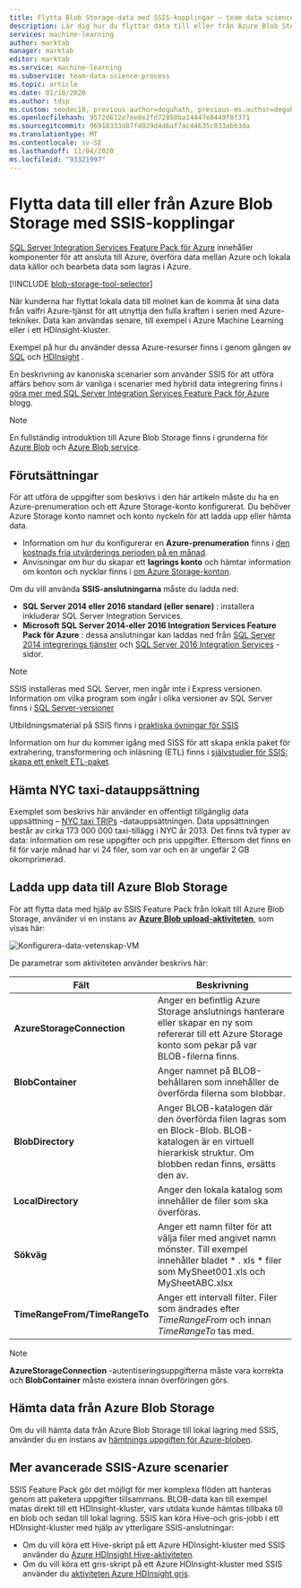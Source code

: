```yaml
---
title: Flytta Blob Storage-data med SSIS-kopplingar – team data science process
description: Lär dig hur du flyttar data till eller från Azure Blob Storage med hjälp av SQL Server Integration Services Feature Pack för Azure.
services: machine-learning
author: marktab
manager: marktab
editor: marktab
ms.service: machine-learning
ms.subservice: team-data-science-process
ms.topic: article
ms.date: 01/10/2020
ms.author: tdsp
ms.custom: seodec18, previous-author=deguhath, previous-ms.author=deguhath
ms.openlocfilehash: 9572d612e7ee8e2fd72850ba14447e8449f0f371
ms.sourcegitcommit: 96918333d87f4029d4d6af7ac44635c833abb3da
ms.translationtype: MT
ms.contentlocale: sv-SE
ms.lasthandoff: 11/04/2020
ms.locfileid: "93321997"
---
```

# <a name="move-data-to-or-from-azure-blob-storage-using-ssis-connectors"></a>Flytta data till eller från Azure Blob Storage med SSIS-kopplingar
[SQL Server Integration Services Feature Pack för Azure](/sql/integration-services/azure-feature-pack-for-integration-services-ssis) innehåller komponenter för att ansluta till Azure, överföra data mellan Azure och lokala data källor och bearbeta data som lagras i Azure.

[!INCLUDE [blob-storage-tool-selector](../../../includes/machine-learning-blob-storage-tool-selector.md)]

När kunderna har flyttat lokala data till molnet kan de komma åt sina data från valfri Azure-tjänst för att utnyttja den fulla kraften i serien med Azure-tekniker. Data kan användas senare, till exempel i Azure Machine Learning eller i ett HDInsight-kluster.

Exempel på hur du använder dessa Azure-resurser finns i genom gången av [SQL](sql-walkthrough.md) och [HDInsight](hive-walkthrough.md) .

En beskrivning av kanoniska scenarier som använder SSIS för att utföra affärs behov som är vanliga i scenarier med hybrid data integrering finns i [göra mer med SQL Server Integration Services Feature Pack för Azure](https://techcommunity.microsoft.com/t5/sql-server-integration-services/doing-more-with-sql-server-integration-services-feature-pack-for/ba-p/388238) blogg.

> [!NOTE]
> En fullständig introduktion till Azure Blob Storage finns i grunderna för [Azure Blob](../../storage/blobs/storage-quickstart-blobs-dotnet.md) och [Azure Blob service](/rest/api/storageservices/Blob-Service-Concepts).
> 
> 

## <a name="prerequisites"></a>Förutsättningar
För att utföra de uppgifter som beskrivs i den här artikeln måste du ha en Azure-prenumeration och ett Azure Storage-konto konfigurerat. Du behöver Azure Storage konto namnet och konto nyckeln för att ladda upp eller hämta data.

* Information om hur du konfigurerar en **Azure-prenumeration** finns i [den kostnads fria utvärderings perioden på en månad](https://azure.microsoft.com/pricing/free-trial/).
* Anvisningar om hur du skapar ett **lagrings konto** och hämtar information om konton och nycklar finns i [om Azure Storage-konton](../../storage/common/storage-account-create.md).

Om du vill använda **SSIS-anslutningarna** måste du ladda ned:

* **SQL Server 2014 eller 2016 standard (eller senare)** : installera inkluderar SQL Server Integration Services.
* **Microsoft SQL Server 2014-eller 2016 Integration Services Feature Pack för Azure** : dessa anslutningar kan laddas ned från [SQL Server 2014 integrerings tjänster](https://www.microsoft.com/download/details.aspx?id=47366) och [SQL Server 2016 Integration Services](https://www.microsoft.com/download/details.aspx?id=49492) -sidor.

> [!NOTE]
> SSIS installeras med SQL Server, men ingår inte i Express versionen. Information om vilka program som ingår i olika versioner av SQL Server finns i [SQL Server-versioner](https://www.microsoft.com/en-us/server-cloud/products/sql-server-editions/)
> 
> 

Utbildningsmaterial på SSIS finns i [praktiska övningar för SSIS](https://www.microsoft.com/sql-server/training-certification)

Information om hur du kommer igång med SISS för att skapa enkla paket för extrahering, transformering och inläsning (ETL) finns i [självstudier för SSIS: skapa ett enkelt ETL-paket](/sql/integration-services/ssis-how-to-create-an-etl-package).

## <a name="download-nyc-taxi-dataset"></a>Hämta NYC taxi-datauppsättning
Exemplet som beskrivs här använder en offentligt tillgänglig data uppsättning – [NYC taxi TRIPs](https://www.andresmh.com/nyctaxitrips/) -datauppsättningen. Data uppsättningen består av cirka 173 000 000 taxi-tillägg i NYC år 2013. Det finns två typer av data: information om rese uppgifter och pris uppgifter. Eftersom det finns en fil för varje månad har vi 24 filer, som var och en är ungefär 2 GB okomprimerad.

## <a name="upload-data-to-azure-blob-storage"></a>Ladda upp data till Azure Blob Storage
För att flytta data med hjälp av SSIS Feature Pack från lokalt till Azure Blob Storage, använder vi en instans av [**Azure Blob upload-aktiviteten**](/sql/integration-services/control-flow/azure-blob-upload-task), som visas här:

![Konfigurera-data-vetenskap-VM](./media/move-data-to-azure-blob-using-ssis/ssis-azure-blob-upload-task.png)

De parametrar som aktiviteten använder beskrivs här:

| Fält | Beskrivning |
| --- | --- |
| **AzureStorageConnection** |Anger en befintlig Azure Storage anslutnings hanterare eller skapar en ny som refererar till ett Azure Storage konto som pekar på var BLOB-filerna finns. |
| **BlobContainer** |Anger namnet på BLOB-behållaren som innehåller de överförda filerna som blobbar. |
| **BlobDirectory** |Anger BLOB-katalogen där den överförda filen lagras som en Block-Blob. BLOB-katalogen är en virtuell hierarkisk struktur. Om blobben redan finns, ersätts den av. |
| **LocalDirectory** |Anger den lokala katalog som innehåller de filer som ska överföras. |
| **Sökväg** |Anger ett namn filter för att välja filer med angivet namn mönster. Till exempel innehåller bladet \* . xls \* filer som MySheet001.xls och MySheetABC.xlsx |
| **TimeRangeFrom/TimeRangeTo** |Anger ett intervall filter. Filer som ändrades efter *TimeRangeFrom* och innan *TimeRangeTo* tas med. |

> [!NOTE]
> **AzureStorageConnection** -autentiseringsuppgifterna måste vara korrekta och **BlobContainer** måste existera innan överföringen görs.
> 
> 

## <a name="download-data-from-azure-blob-storage"></a>Hämta data från Azure Blob Storage
Om du vill hämta data från Azure Blob Storage till lokal lagring med SSIS, använder du en instans av [hämtnings uppgiften för Azure-bloben](/sql/integration-services/control-flow/azure-blob-download-task).

## <a name="more-advanced-ssis-azure-scenarios"></a>Mer avancerade SSIS-Azure scenarier
SSIS Feature Pack gör det möjligt för mer komplexa flöden att hanteras genom att paketera uppgifter tillsammans. BLOB-data kan till exempel matas direkt till ett HDInsight-kluster, vars utdata kunde hämtas tillbaka till en blob och sedan till lokal lagring. SSIS kan köra Hive-och gris-jobb i ett HDInsight-kluster med hjälp av ytterligare SSIS-anslutningar:

* Om du vill köra ett Hive-skript på ett Azure HDInsight-kluster med SSIS använder du [Azure HDInsight Hive-aktiviteten](/sql/integration-services/control-flow/azure-hdinsight-hive-task).
* Om du vill köra ett gris-skript på ett Azure HDInsight-kluster med SSIS använder du [aktiviteten Azure HDInsight gris](/sql/integration-services/control-flow/azure-hdinsight-pig-task).